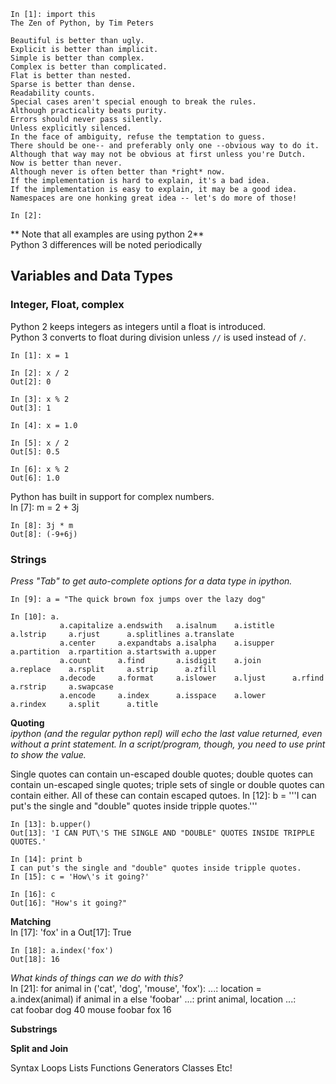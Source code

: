     In [1]: import this
    The Zen of Python, by Tim Peters

    Beautiful is better than ugly.
    Explicit is better than implicit.
    Simple is better than complex.
    Complex is better than complicated.
    Flat is better than nested.
    Sparse is better than dense.
    Readability counts.
    Special cases aren't special enough to break the rules.
    Although practicality beats purity.
    Errors should never pass silently.
    Unless explicitly silenced.
    In the face of ambiguity, refuse the temptation to guess.
    There should be one-- and preferably only one --obvious way to do it.
    Although that way may not be obvious at first unless you're Dutch.
    Now is better than never.
    Although never is often better than *right* now.
    If the implementation is hard to explain, it's a bad idea.
    If the implementation is easy to explain, it may be a good idea.
    Namespaces are one honking great idea -- let's do more of those!

    In [2]:

** Note that all examples are using python 2**  
Python 3 differences will be noted periodically  
  
## Variables and Data Types
### Integer, Float, complex
Python 2 keeps integers as integers until a float is introduced.  
Python 3 converts to float during division unless `//` is used instead of `/`.  
  
    In [1]: x = 1

    In [2]: x / 2
    Out[2]: 0

    In [3]: x % 2
    Out[3]: 1

    In [4]: x = 1.0

    In [5]: x / 2
    Out[5]: 0.5

    In [6]: x % 2
    Out[6]: 1.0

Python has built in support for complex numbers.  
    In [7]: m = 2 + 3j
    
    In [8]: 3j * m
    Out[8]: (-9+6j)
  
### Strings
*Press "Tab" to get auto-complete options for a data type in ipython.*  
  
    In [9]: a = "The quick brown fox jumps over the lazy dog"

    In [10]: a.
               a.capitalize a.endswith   a.isalnum    a.istitle    a.lstrip     a.rjust      a.splitlines a.translate
               a.center     a.expandtabs a.isalpha    a.isupper    a.partition  a.rpartition a.startswith a.upper  
               a.count      a.find       a.isdigit    a.join       a.replace    a.rsplit     a.strip      a.zfill  
               a.decode     a.format     a.islower    a.ljust      a.rfind      a.rstrip     a.swapcase            
               a.encode     a.index      a.isspace    a.lower      a.rindex     a.split      a.title
  
**Quoting**  
*ipython (and the regular python repl) will echo the last value returned, even without a print statement.  In a script/program, though, you need to use print to show the value.*
  
Single quotes can contain un-escaped double quotes; double quotes can contain un-escaped single quotes; triple sets of single or double quotes can contain either. All of these can contain escaped qutoes. 
   In [12]: b = '''I can put's the single and "double" quotes inside tripple quotes.'''

    In [13]: b.upper()
    Out[13]: 'I CAN PUT\'S THE SINGLE AND "DOUBLE" QUOTES INSIDE TRIPPLE QUOTES.'

    In [14]: print b
    I can put's the single and "double" quotes inside tripple quotes.
    In [15]: c = 'How\'s it going?'
    
    In [16]: c
    Out[16]: "How's it going?"
  
**Matching**  
    In [17]: 'fox' in a
    Out[17]: True
    
    In [18]: a.index('fox')
    Out[18]: 16
  
*What kinds of things can we do with this?*  
    In [21]: for animal in ('cat', 'dog', 'mouse', 'fox'):
        ...:     location = a.index(animal) if animal in a else 'foobar'
        ...:     print animal, location
        ...:     
    cat foobar
    dog 40
    mouse foobar
    fox 16  
  
**Substrings**  
  
**Split and Join**  


 Syntax
Loops
Lists
Functions
Generators
Classes
Etc!
